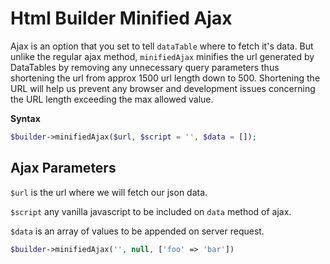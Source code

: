 # Html Builder Minified Ajax

Ajax is an option that you set to tell `dataTable` where to fetch it's data. 
But unlike the regular ajax method, `minifiedAjax` minifies the url generated by DataTables by removing any unnecessary query parameters thus shortening the url
from approx 1500 url length down to 500. 
Shortening the URL will help us prevent any browser and development issues concerning the URL length exceeding the max allowed value.


**Syntax**
```php
$builder->minifiedAjax($url, $script = '', $data = []);
```

## Ajax Parameters
`$url` is the url where we will fetch our json data.

`$script` any vanilla javascript to be included on `data` method of ajax.

`$data` is an array of values to be appended on server request.


```php
$builder->minifiedAjax('', null, ['foo' => 'bar'])
```


